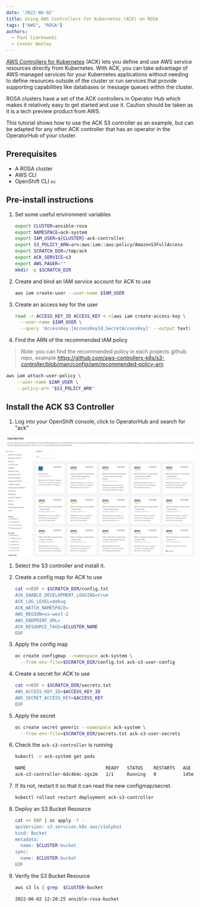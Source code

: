 ```yaml
---
date: '2022-06-02'
title: Using AWS Controllers for Kubernetes (ACK) on ROSA
tags: ["AWS", "ROSA"]
authors:
  - Paul Czarkowski
  - Connor Wooley
---
```


[AWS Controllers for Kubernetes](https://aws-controllers-k8s.github.io/community/experts/community/overview/) (ACK) lets you define and use AWS service resources directly from Kubernetes. With ACK, you can take advantage of AWS-managed services for your Kubernetes applications without needing to define resources outside of the cluster or run services that provide supporting capabilities like databases or message queues within the cluster.

ROSA clusters have a set of the ACK controllers in Operator Hub which makes it relatively easy to get started and use it. Caution should be taken as it is a tech preview product from AWS.

This tutorial shows how to use the ACK S3 controller as an example, but can be adapted for any other ACK controller that has an operator in the OperatorHub of your cluster.

## Prerequisites

* A ROSA cluster
* AWS CLI
* OpenShift CLI `oc`



## Pre-install instructions

1. Set some useful environment variables

   ```bash
   export CLUSTER=ansible-rosa
   export NAMESPACE=ack-system
   export IAM_USER=${CLUSTER}-ack-controller
   export S3_POLICY_ARN=arn:aws:iam::aws:policy/AmazonS3FullAccess
   export SCRATCH_DIR=/tmp/ack
   export ACK_SERVICE=s3
   export AWS_PAGER=""
   mkdir -p $SCRATCH_DIR
   ```

1. Create and bind an IAM service account for ACK to use

   ```bash
   aws iam create-user --user-name $IAM_USER
   ```

1. Create an access key for the user

   ```bash
   read -r ACCESS_KEY_ID ACCESS_KEY < <(aws iam create-access-key \
     --user-name $IAM_USER \
     --query 'AccessKey.[AccessKeyId,SecretAccessKey]' --output text)
   ```

1. Find the ARN of the recommended IAM policy

  > Note: you can find the recommended policy in each projects github repo, example https://github.com/aws-controllers-k8s/s3-controller/blob/main/config/iam/recommended-policy-arn

   ```bash
   aws iam attach-user-policy \
       --user-name $IAM_USER \
       --policy-arn "$S3_POLICY_ARN"
   ```

## Install the ACK S3 Controller

1. Log into your OpenShift console, click to OperatorHub and search for "ack"

  ![Operator Hub](./rosa-operatorhub-ack.png)

1. Select the S3 controller and install it.

1. Create a config map for ACK to use

   ```bash
   cat <<EOF > $SCRATCH_DIR/config.txt
   ACK_ENABLE_DEVELOPMENT_LOGGING=true
   ACK_LOG_LEVEL=debug
   ACK_WATCH_NAMESPACE=
   AWS_REGION=us-west-2
   AWS_ENDPOINT_URL=
   ACK_RESOURCE_TAGS=$CLUSTER_NAME
   EOF
   ```

1. Apply the config map

   ```bash
   oc create configmap --namespace ack-system \
     --from-env-file=$SCRATCH_DIR/config.txt ack-s3-user-config
   ```

1. Create a secret for ACK to use

   ```bash
   cat <<EOF > $SCRATCH_DIR/secrets.txt
   AWS_ACCESS_KEY_ID=$ACCESS_KEY_ID
   AWS_SECRET_ACCESS_KEY=$ACCESS_KEY
   EOF
   ```

1. Apply the secret

   ```bash
   oc create secret generic --namespace ack-system \
     --from-env-file=$SCRATCH_DIR/secrets.txt ack-s3-user-secrets
   ```

1. Check the `ack-s3-controller` is running

   ```bash
   kubectl -n ack-system get pods
   ```

   ```bash
   NAME                              READY   STATUS    RESTARTS   AGE
   ack-s3-controller-6dc4b4c-zgs2m   1/1     Running   0          145m
   ```

1. If its not, restart it so that it can read the new configmap/secret.

   ```bash
   kubectl rollout restart deployment ack-s3-controller
   ```

1. Deploy an S3 Bucket Resource

   ```bash
   cat << EOF | oc apply -f -
   apiVersion: s3.services.k8s.aws/v1alpha1
   kind: Bucket
   metadata:
     name: $CLUSTER-bucket
   spec:
     name: $CLUSTER-bucket
   EOF
   ```

1. Verify the S3 Bucket Resource

   ```bash
   aws s3 ls | grep  $CLUSTER-bucket
   ```

   ```
   2022-06-02 12:20:25 ansible-rosa-bucket
   ```
